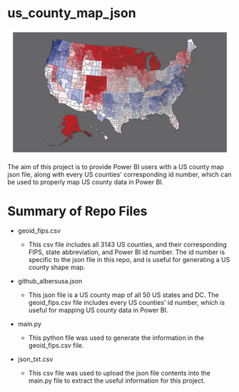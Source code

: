 # us_county_map_json

![image](county_map_example.JPG)

The aim of this project is to provide Power BI users with a US county map json file, along with every US counties' corresponding id number, which can be used to properly map US county data in Power BI.

# Summary of Repo Files

* geoid_fips.csv
    * This csv file includes all 3143 US counties, and their corresponding FIPS, state abbreviation, and Power BI id number. The id number is specific to the json file in this repo, and is useful for generating a US county shape map.

* github_albersusa.json
    * This json file is a US county map of all 50 US states and DC. The geoid_fips.csv file includes every US counties' id number, which is useful for mapping US county data in Power BI.

* main.py
    * This python file was used to generate the information in the geoid_fips.csv file.

* json_txt.csv
    * This csv file was used to upload the json file contents into the main.py file to extract the useful information for this project.
